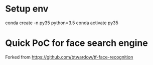 # Setup env
conda create -n py35 python=3.5
conda activate py35

# Quick PoC for face search engine 

Forked from https://github.com/btwardow/tf-face-recognition